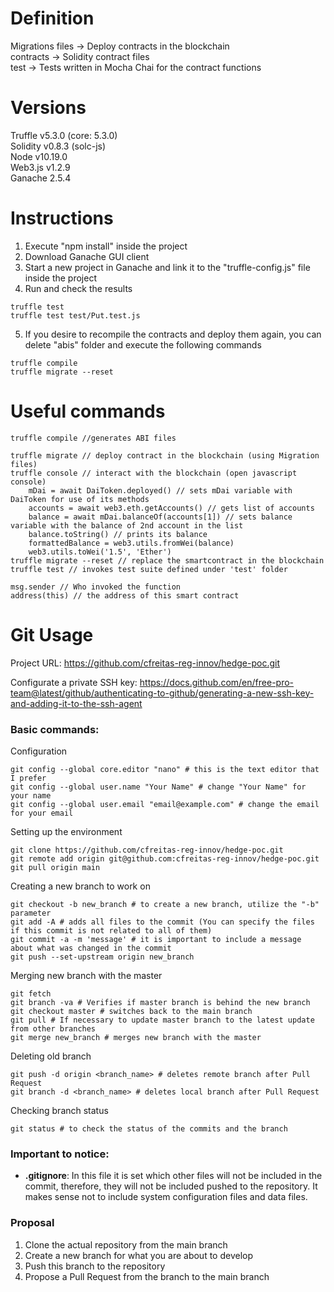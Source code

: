 # Definition
Migrations files → Deploy contracts in the blockchain  
contracts → Solidity contract files  
test → Tests written in Mocha Chai for the contract functions  

# Versions
Truffle v5.3.0 (core: 5.3.0)  
Solidity v0.8.3 (solc-js)  
Node v10.19.0  
Web3.js v1.2.9  
Ganache 2.5.4

# Instructions
1. Execute "npm install" inside the project
2. Download Ganache GUI client
3. Start a new project in Ganache and link it to the "truffle-config.js" file inside the project
4. Run and check the results 
```
truffle test
truffle test test/Put.test.js
```
5. If you desire to recompile the contracts and deploy them again, you can delete "abis" folder and execute the following commands  
```
truffle compile
truffle migrate --reset
```
# Useful commands
```
truffle compile //generates ABI files

truffle migrate // deploy contract in the blockchain (using Migration files)
truffle console // interact with the blockchain (open javascript console)
	mDai = await DaiToken.deployed() // sets mDai variable with DaiToken for use of its methods
	accounts = await web3.eth.getAccounts() // gets list of accounts
    balance = await mDai.balanceOf(accounts[1]) // sets balance variable with the balance of 2nd account in the list
    balance.toString() // prints its balance
    formattedBalance = web3.utils.fromWei(balance)
    web3.utils.toWei('1.5', 'Ether')
truffle migrate --reset // replace the smartcontract in the blockchain
truffle test // invokes test suite defined under 'test' folder

msg.sender // Who invoked the function
address(this) // the address of this smart contract

```
# Git Usage
Project URL:
https://github.com/cfreitas-reg-innov/hedge-poc.git

Configurate a private SSH key:
https://docs.github.com/en/free-pro-team@latest/github/authenticating-to-github/generating-a-new-ssh-key-and-adding-it-to-the-ssh-agent

### Basic commands:
Configuration
```
git config --global core.editor "nano" # this is the text editor that I prefer
git config --global user.name "Your Name" # change "Your Name" for your name
git config --global user.email "email@example.com" # change the email for your email
```

Setting up the environment
```
git clone https://github.com/cfreitas-reg-innov/hedge-poc.git
git remote add origin git@github.com:cfreitas-reg-innov/hedge-poc.git
git pull origin main
```

Creating a new branch to work on
```
git checkout -b new_branch # to create a new branch, utilize the "-b" parameter
git add -A # adds all files to the commit (You can specify the files if this commit is not related to all of them)
git commit -a -m 'message' # it is important to include a message about what was changed in the commit
git push --set-upstream origin new_branch
```

Merging new branch with the master
```
git fetch
git branch -va # Verifies if master branch is behind the new branch
git checkout master # switches back to the main branch
git pull # If necessary to update master branch to the latest update from other branches
git merge new_branch # merges new branch with the master
```

Deleting old branch
```
git push -d origin <branch_name> # deletes remote branch after Pull Request
git branch -d <branch_name> # deletes local branch after Pull Request
```

Checking branch status
```
git status # to check the status of the commits and the branch
```

### Important to notice:
- **.gitignore**: In this file it is set which other files will not be included in the commit, therefore, they will not be included pushed to the repository.
It makes sense not to include system configuration files and data files.

### Proposal
1. Clone the actual repository from the main branch
2. Create a new branch for what you are about to develop
3. Push this branch to the repository
4. Propose a Pull Request from the branch to the main branch


